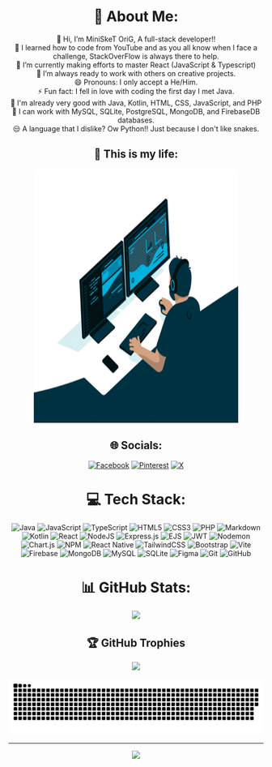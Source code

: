 <div align="center">

# 💫 About Me:
👋 Hi, I’m MiniSkeT OriG, A full-stack developer!!<br>👀 I learned how to code from YouTube and as you all know when I face a challenge, StackOverFlow is always there to help.<br>🌱 I’m currently making efforts to master React (JavaScript & Typescript)<br>💞️ I’m always ready to work with others on creative projects.<br>😄 Pronouns: I only accept a He/Him.<br>⚡ Fun fact: I fell in love with coding the first day I met Java.<br>🚥 I'm already very good with Java, Kotlin, HTML, CSS, JavaScript, and PHP<br>🥷 I can work with MySQL, SQLite, PostgreSQL, MongoDB, and FirebaseDB databases.<br>😒 A language that I dislike? Ow Python!! Just because I don't like snakes.

## 🥷 This is my life:
<img src="assets/programmergif.gif" width="80%" height="500px" alt="my gif"/>


## 🌐 Socials:
[![Facebook](https://img.shields.io/badge/Facebook-%231877F2.svg?logo=Facebook&logoColor=white)](https://facebook.com/origminisket) [![Pinterest](https://img.shields.io/badge/Pinterest-%23E60023.svg?logo=Pinterest&logoColor=white)](https://pinterest.com/Minisket_OriG) [![X](https://img.shields.io/badge/X-black.svg?logo=X&logoColor=white)](https://x.com/dev_sket) 

# 💻 Tech Stack:
![Java](https://img.shields.io/badge/java-%23ED8B00.svg?style=for-the-badge&logo=openjdk&logoColor=white) ![JavaScript](https://img.shields.io/badge/javascript-%23323330.svg?style=for-the-badge&logo=javascript&logoColor=%23F7DF1E) ![TypeScript](https://img.shields.io/badge/typescript-%23007ACC.svg?style=for-the-badge&logo=typescript&logoColor=white) ![HTML5](https://img.shields.io/badge/html5-%23E34F26.svg?style=for-the-badge&logo=html5&logoColor=white) ![CSS3](https://img.shields.io/badge/css3-%231572B6.svg?style=for-the-badge&logo=css3&logoColor=white) ![PHP](https://img.shields.io/badge/php-%23777BB4.svg?style=for-the-badge&logo=php&logoColor=white) ![Markdown](https://img.shields.io/badge/markdown-%23000000.svg?style=for-the-badge&logo=markdown&logoColor=white) ![Kotlin](https://img.shields.io/badge/kotlin-%237F52FF.svg?style=for-the-badge&logo=kotlin&logoColor=white) ![React](https://img.shields.io/badge/react-%2320232a.svg?style=for-the-badge&logo=react&logoColor=%2361DAFB) ![NodeJS](https://img.shields.io/badge/node.js-6DA55F?style=for-the-badge&logo=node.js&logoColor=white) ![Express.js](https://img.shields.io/badge/express.js-%23404d59.svg?style=for-the-badge&logo=express&logoColor=%2361DAFB) ![EJS](https://img.shields.io/badge/ejs-%23B4CA65.svg?style=for-the-badge&logo=ejs&logoColor=black) ![JWT](https://img.shields.io/badge/JWT-black?style=for-the-badge&logo=JSON%20web%20tokens) ![Nodemon](https://img.shields.io/badge/NODEMON-%23323330.svg?style=for-the-badge&logo=nodemon&logoColor=%BBDEAD) ![Chart.js](https://img.shields.io/badge/chart.js-F5788D.svg?style=for-the-badge&logo=chart.js&logoColor=white) ![NPM](https://img.shields.io/badge/NPM-%23CB3837.svg?style=for-the-badge&logo=npm&logoColor=white) ![React Native](https://img.shields.io/badge/react_native-%2320232a.svg?style=for-the-badge&logo=react&logoColor=%2361DAFB) ![TailwindCSS](https://img.shields.io/badge/tailwindcss-%2338B2AC.svg?style=for-the-badge&logo=tailwind-css&logoColor=white) ![Bootstrap](https://img.shields.io/badge/bootstrap-%238511FA.svg?style=for-the-badge&logo=bootstrap&logoColor=white) ![Vite](https://img.shields.io/badge/vite-%23646CFF.svg?style=for-the-badge&logo=vite&logoColor=white) ![Firebase](https://img.shields.io/badge/firebase-a08021?style=for-the-badge&logo=firebase&logoColor=ffcd34) ![MongoDB](https://img.shields.io/badge/MongoDB-%234ea94b.svg?style=for-the-badge&logo=mongodb&logoColor=white) ![MySQL](https://img.shields.io/badge/mysql-4479A1.svg?style=for-the-badge&logo=mysql&logoColor=white) ![SQLite](https://img.shields.io/badge/sqlite-%2307405e.svg?style=for-the-badge&logo=sqlite&logoColor=white) ![Figma](https://img.shields.io/badge/figma-%23F24E1E.svg?style=for-the-badge&logo=figma&logoColor=white) ![Git](https://img.shields.io/badge/git-%23F05033.svg?style=for-the-badge&logo=git&logoColor=white) ![GitHub](https://img.shields.io/badge/github-%23121011.svg?style=for-the-badge&logo=github&logoColor=white)

# 📊 GitHub Stats:
![](https://github-readme-streak-stats.herokuapp.com/?user=MiniSkeTOriG&theme=radical&hide_border=true)<br/>

## 🏆 GitHub Trophies
![](https://github-profile-trophy.vercel.app/?username=MiniSkeTOriG&theme=radical&no-frame=true&no-bg=true&margin-w=4)


<!--Snake Game-->
![snake gif](https://github.com/MiniSkeTOriG/MiniSkeTOriG/blob/output/github-snake-dark.svg)


---
[![](https://visitcount.itsvg.in/api?id=MiniSkeTOriG&icon=5&color=6)](https://visitcount.itsvg.in)

</div>

<!-- Proudly created with GPRM ( https://gprm.itsvg.in ) -->
